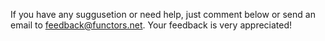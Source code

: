 If you have any suggusetion or need help, just comment below or send an email to [feedback@functors.net](mailto:feedback@functors.net). Your feedback is very appreciated!